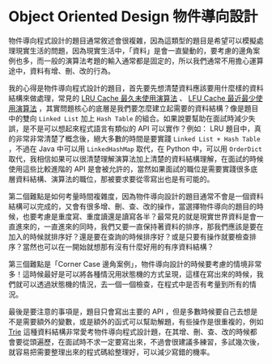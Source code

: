 # Object Oriented Design 物件導向設計

物件導向程式設計的題目通常敘述會很複雜，因為這類型的題目是希望可以模擬處理現實生活的問題，因為現實生活中，「資料」是會一直變動的，要考慮的邊角案例也多，而一般的演算法考題的輸入通常都是固定的，所以我們通常不用擔心運算途中，資料有增、刪、改的行為。

我的心得是物件導向程式設計的題目，首先要先想清楚資料應該要用什麼樣的資料結構來做處理，常見的 [LRU Cache 最久未使用演算法](../../classic-problems/cache/lru-cache.md) 、 [LFU Cache 最近最少使用演算法](../../classic-problems/cache/lfu-cache.md) ，其實問題核心的底層是我們要怎麼建立起需要的資料結構？像是題目中的雙向 `Linked List` 加上 `Hash Table` 的組合。如果說要幫助在面試時減少失誤，是不是可以想起來程式語言有類似的 API 可以實作？例如： LRU 題目中，真的非常非常清楚了概念後，絕大多數的時間是要實踐 `Linked List + Hash Table` ，不過在 Java 中可以用 `LinkedHashMap` 取代，在 Python 中，可以用 `OrderDict` 取代，我相信如果可以很清楚理解演算法加上清楚的資料結構理解，在面試的時候使用這些比較進階的 API 是會被允許的，當然如果面試的職位是需要實踐很多底層資料結構、演算法的職位，那被要求要從零寫出也是有可能的。

第二個難點是如何考量時間複雜度，因為物件導向設計的題目通常不會是一個資料結構可以完成的，又會有很多增、刪、查、改的操作，當選擇物件導向的題目的時候，也要考慮是重度寫、重度讀還是讀寫各半？最常見的就是現實世界資料是會一直進來的，一直進來的同時，我們又要一直保持著資料的排序，那我們應該是要在加入的時候就排序好？還是要在查詢的時候排序好？或是只要有操作就要檢查排序？當然也可以在一開始就想那有沒有什麼好用的有序資料結構？

第三個難點是「Corner Case 邊角案例」，物件導向設計的時候要考慮的情境非常多！這時候最好是可以將各種情況用狀態機的方式呈現，這樣在寫出來的時候，我們就可以透過狀態機的情況，去一個一個檢查，在程式中是否有考量到所有的情況。

最後是要注意的事項是，題目只會寫出主要的 API ，但是多數時候要自己去想是不是需要額外的變數，或是額外的函式可以幫助解題，有些操作是很重複的，例如 [Trie](../trie/) 這種資料結構非常愛考物件導向程式設計題，在其增、刪、查、改的時候都會要從頭遍歷，在面試時不求一定要寫出來，不過會很建議多練習，多試幾次後，就容易把需要整理出來的程式碼給整理好，可以減少寫錯的機率。

